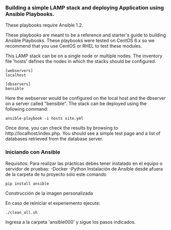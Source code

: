 
### Building a simple LAMP stack and deploying Application using Ansible Playbooks.

These playbooks require Ansible 1.2.

These playbooks are meant to be a reference and starter's guide to building Ansible Playbooks. These playbooks were tested on CentOS 6.x so we recommend that you use CentOS or RHEL to test these modules.

This LAMP stack can be on a single node or multiple nodes. The inventory file 'hosts' defines the nodes in which the stacks should be configured.

    [webservers]
    localhost

    [dbservers]
    bensible
Here the webserver would be configured on the local host and the dbserver on a server called "bensible". The stack can be deployed using the following command:

    ansible-playbook -i hosts site.yml
Once done, you can check the results by browsing to http://localhost/index.php. You should see a simple test page and a list of databases retrieved from the database server.
 

### Iniciando con Ansible

Requisitos:
Para realizar las prácticas debes tener instalado en el equipo o servidor de pruebas:
-Docker
-Python
Instalación de Ansible desde afuera de la carpeta de tu proyecto solo este comando

    pip install ansible
Construcción de la imagen personalizada


En caso de reiniciar el experiemento ejecute:

    ./clean_all.sh
Ingresa a la carpeta 'ansible000' y sigue los pasos indicados.    

